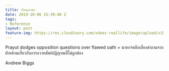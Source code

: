 ```yaml
---
title: เรียนภาษา
date: 2019-10-06 15:39:40 Z
tags:
- Reference
layout: post
feature-img: https://res.cloudinary.com/sdees-reallife/image/upload/v1555658919/sample_feature_img.png
---
```


Prayut dodges opposition questions over flawed oath = นายกฯหลีกเลี่ยงคำถามจากฝ่ายค้านเกี่ยวกับการถวายสัตย์ปฏิญาณที่ไม่ถูกต้อง

Andrew Biggs

